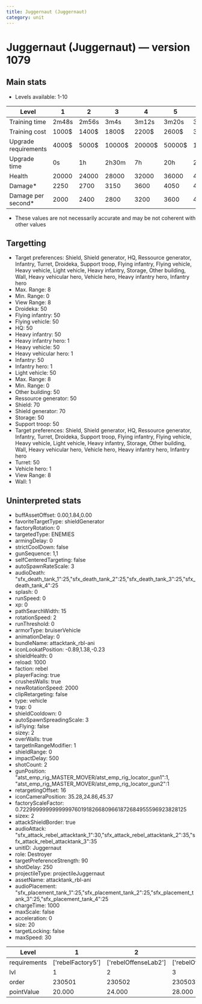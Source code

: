 ```yaml
---
title: Juggernaut (Juggernaut)
category: unit
---
```


# Juggernaut (Juggernaut) — version 1079

## Main stats

  * Levels available: 1-10

|Level               |1    |2    |3     |4     |5     |6      |7      |8      |9       |10      |
|--------------------|-----|-----|------|------|------|-------|-------|-------|--------|--------|
|Training time       |2m48s|2m56s|3m4s  |3m12s |3m20s |3m28s  |3m36s  |5m24s  |5m44s   |6m4s    |
|Training cost       |1000$|1400$|1800$ |2200$ |2600$ |3000$  |3400$  |4000$  |4200$   |4600$   |
|Upgrade requirements|4000$|5000$|10000$|20000$|50000$|135000$|225000$|450000$|1500000$|2500000$|
|Upgrade time        |0s   |1h   |2h30m |7h    |20h   |2d12h  |4d     |6d     |1w1d    |1w5d    |
|Health              |20000|24000|28000 |32000 |36000 |40000  |44000  |48000  |52000   |60000   |
|Damage*             |2250 |2700 |3150  |3600  |4050  |4500   |4950   |5400   |5850    |6750    |
|Damage per second*  |2000 |2400 |2800  |3200  |3600  |4000   |4400   |4800   |5200    |6000    |

* These values are not necessarily accurate and may be not coherent with other values

## Targetting

  * Target preferences: Shield, Shield generator, HQ, Ressource generator, Infantry, Turret, Droideka, Support troop, Flying infantry, Flying vehicle, Heavy vehicle, Light vehicle, Heavy infantry, Storage, Other building, Wall, Heavy vehicular hero, Vehicle hero, Heavy infantry hero, Infantry hero
  * Max. Range: 8
  * Min. Range: 0
  * View Range: 8
  * Droideka: 50
  * Flying infantry: 50
  * Flying vehicle: 50
  * HQ: 50
  * Heavy infantry: 50
  * Heavy infantry hero: 1
  * Heavy vehicle: 50
  * Heavy vehicular hero: 1
  * Infantry: 50
  * Infantry hero: 1
  * Light vehicle: 50
  * Max. Range: 8
  * Min. Range: 0
  * Other building: 50
  * Ressource generator: 50
  * Shield: 70
  * Shield generator: 70
  * Storage: 50
  * Support troop: 50
  * Target preferences: Shield, Shield generator, HQ, Ressource generator, Infantry, Turret, Droideka, Support troop, Flying infantry, Flying vehicle, Heavy vehicle, Light vehicle, Heavy infantry, Storage, Other building, Wall, Heavy vehicular hero, Vehicle hero, Heavy infantry hero, Infantry hero
  * Turret: 50
  * Vehicle hero: 1
  * View Range: 8
  * Wall: 1

## Uninterpreted stats

  * buffAssetOffset: 0.00,1.84,0.00
  * favoriteTargetType: shieldGenerator
  * factoryRotation: 0
  * targetedType: ENEMIES
  * armingDelay: 0
  * strictCoolDown: false
  * gunSequence: 1,1
  * selfCenteredTargeting: false
  * autoSpawnRateScale: 3
  * audioDeath: "sfx_death_tank_1":25,"sfx_death_tank_2":25,"sfx_death_tank_3":25,"sfx_death_tank_4":25
  * splash: 0
  * runSpeed: 0
  * xp: 0
  * pathSearchWidth: 15
  * rotationSpeed: 2
  * runThreshold: 0
  * armorType: bruiserVehicle
  * animationDelay: 0
  * bundleName: attacktank_rbl-ani
  * iconLookatPosition: -0.89,1.38,-0.23
  * shieldHealth: 0
  * reload: 1000
  * faction: rebel
  * playerFacing: true
  * crushesWalls: true
  * newRotationSpeed: 2000
  * clipRetargeting: false
  * type: vehicle
  * trap: 0
  * shieldCooldown: 0
  * autoSpawnSpreadingScale: 3
  * isFlying: false
  * sizey: 2
  * overWalls: true
  * targetInRangeModifier: 1
  * shieldRange: 0
  * impactDelay: 500
  * shotCount: 2
  * gunPosition: "atst_emp_rig_MASTER_MOVER/atst_emp_rig_locator_gun1":1, "atst_emp_rig_MASTER_MOVER/atst_emp_rig_locator_gun2":1
  * retargetingOffset: 16
  * iconCameraPosition: 35.28,24.86,45.37
  * factoryScaleFactor: 0.72299999999999997601918266809661872684955596923828125
  * sizex: 2
  * attackShieldBorder: true
  * audioAttack: "sfx_attack_rebel_attacktank_1":30,"sfx_attack_rebel_attacktank_2":35,"sfx_attack_rebel_attacktank_3":35
  * unitID: Juggernaut
  * role: Destroyer
  * targetPreferenceStrength: 90
  * shotDelay: 250
  * projectileType: projectileJuggernaut
  * assetName: attacktank_rbl-ani
  * audioPlacement: "sfx_placement_tank_1":25,"sfx_placement_tank_2":25,"sfx_placement_tank_3":25,"sfx_placement_tank_4":25
  * chargeTime: 1000
  * maxScale: false
  * acceleration: 0
  * size: 20
  * targetLocking: false
  * maxSpeed: 30

|Level       |1                |2                   |3                   |4                   |5                   |6                   |7                   |8                   |9                   |10                   |
|------------|-----------------|--------------------|--------------------|--------------------|--------------------|--------------------|--------------------|--------------------|--------------------|---------------------|
|requirements|['rebelFactory5']|['rebelOffenseLab2']|['rebelOffenseLab3']|['rebelOffenseLab4']|['rebelOffenseLab5']|['rebelOffenseLab6']|['rebelOffenseLab7']|['rebelOffenseLab8']|['rebelOffenseLab9']|['rebelOffenseLab10']|
|lvl         |1                |2                   |3                   |4                   |5                   |6                   |7                   |8                   |9                   |10                   |
|order       |230501           |230502              |230503              |230504              |230505              |230506              |230507              |230508              |230509              |230510               |
|pointValue  |20.000           |24.000              |28.000              |32.000              |36.000              |40.000              |44.000              |48.000              |52.000              |60.000               |

